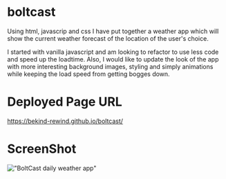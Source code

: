 # boltcast

Using html, javascrip and css I have put together a weather app which will show the current weather forecast of the location of the user's choice. 

I started with vanilla javascript and am looking to refactor to use less code and speed up the loadtime. Also, I would like to update the look of the app with more interesting background images, styling and simply animations while keeping the load speed from getting bogges down.

# Deployed Page URL
https://bekind-rewind.github.io/boltcast/

# ScreenShot

!["BoltCast daily weather app"](/images/boltcast-screenshot.png?raw=true)
